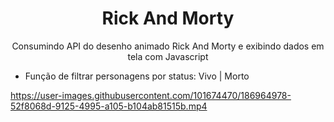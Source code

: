 <h1 align="center"> Rick And Morty </h1>
<p align="center">Consumindo API do desenho animado Rick And Morty e exibindo dados em tela com Javascript</p>

- Função de filtrar personagens por status: Vivo | Morto


https://user-images.githubusercontent.com/101674470/186964978-52f8068d-9125-4995-a105-b104ab81515b.mp4

